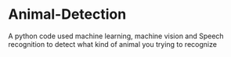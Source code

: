 # Animal-Detection
A python code used machine learning, machine vision and Speech recognition to detect what kind of animal you trying to recognize
